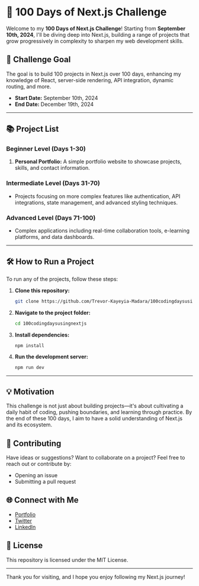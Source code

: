 # 🚀 100 Days of Next.js Challenge

Welcome to my **100 Days of Next.js Challenge**! Starting from **September 10th, 2024**, I'll be diving deep into Next.js, building a range of projects that grow progressively in complexity to sharpen my web development skills.

## 🎯 Challenge Goal

The goal is to build 100 projects in Next.js over 100 days, enhancing my knowledge of React, server-side rendering, API integration, dynamic routing, and more.

- **Start Date:** September 10th, 2024
- **End Date:** December 19th, 2024

---

## 📚 Project List

### Beginner Level (Days 1-30)

1. **Personal Portfolio:** A simple portfolio website to showcase projects, skills, and contact information.

### Intermediate Level (Days 31-70)

- Projects focusing on more complex features like authentication, API integrations, state management, and advanced styling techniques.

### Advanced Level (Days 71-100)

- Complex applications including real-time collaboration tools, e-learning platforms, and data dashboards.

---

## 🛠️ How to Run a Project

To run any of the projects, follow these steps:

1. **Clone this repository:**

    ```bash
    git clone https://github.com/Trevor-Kayeyia-Madara/100codingdaysusingnextjs.git
    ```

2. **Navigate to the project folder:**

    ```bash
    cd 100codingdaysusingnextjs
    ```

3. **Install dependencies:**

    ```bash
    npm install
    ```

4. **Run the development server:**

    ```bash
    npm run dev
    ```

---

## 💡 Motivation

This challenge is not just about building projects—it's about cultivating a daily habit of coding, pushing boundaries, and learning through practice. By the end of these 100 days, I aim to have a solid understanding of Next.js and its ecosystem.

## 🤝 Contributing

Have ideas or suggestions? Want to collaborate on a project? Feel free to reach out or contribute by:

- Opening an issue
- Submitting a pull request

## 🌐 Connect with Me

- [Portfolio](https://trevor-madara.invodtech.com/)
- [Twitter](https://x.com/TrevorMadara)
- [LinkedIn](https://www.linkedin.com/in/trevor-madara/)

## 📜 License

This repository is licensed under the MIT License.

---

Thank you for visiting, and I hope you enjoy following my Next.js journey!
